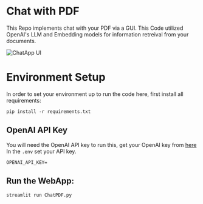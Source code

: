 # Chat with PDF 
This Repo implements chat with your PDF via a GUI. This Code utilized OpenAI's LLM and Embedding models for information retreival from your documents. 


![ChatApp UI](https://github.com/PromtEngineer/PDF_Chat-GUI/assets/134474669/bba57a81-909f-4fe3-91cd-96ae14c17438)

# Environment Setup
In order to set your environment up to run the code here, first install all requirements:

```shell
pip install -r requirements.txt
```

## OpenAI API Key 

You will need the OpenAI API key to run this, get your OpenAI key from [here](https://platform.openai.com/account/api-keys)
In the `.env` set your API key. 

```shell
OPENAI_API_KEY=
```

## Run the WebApp:

```shell
streamlit run ChatPDF.py
```
